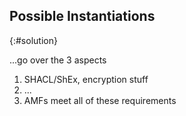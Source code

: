 ## Possible Instantiations
{:#solution}

...go over the 3 aspects

1. SHACL/ShEx, encryption stuff
2. ...
3. AMFs meet all of these requirements
